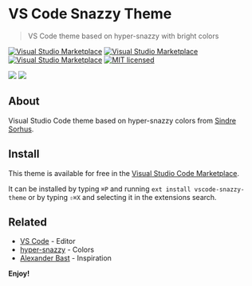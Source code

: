 # VS Code Snazzy Theme

> VS Code theme based on hyper-snazzy with bright colors

[![Visual Studio Marketplace](https://vsmarketplacebadge.apphb.com/version/xdae.vscode-snazzy-theme.svg)](https://marketplace.visualstudio.com/items/xdae.vscode-snazzy-theme) [![Visual Studio Marketplace](https://vsmarketplacebadge.apphb.com/installs/xdae.vscode-snazzy-theme.svg)](https://marketplace.visualstudio.com/items/xdae.vscode-snazzy-theme) [![Visual Studio Marketplace](https://vsmarketplacebadge.apphb.com/rating-short/xdae.vscode-snazzy-theme.svg)](https://marketplace.visualstudio.com/items/xdae.vscode-snazzy-theme) [![MIT licensed](https://img.shields.io/badge/license-MIT-blue.svg)](https://github.com/xDae/vscode-snazzy-theme/blob/master/LICENSE.md)

![](https://github.com/xDae/vscode-snazzy-theme/raw/master/cap-1.png)
![](https://github.com/xDae/vscode-snazzy-theme/raw/master/cap-2.png)

## About

Visual Studio Code theme based on hyper-snazzy colors from [Sindre Sorhus](https://github.com/sindresorhus).

## Install

This theme is available for free in the [Visual Studio Code Marketplace](https://marketplace.visualstudio.com/items/xdae.vscode-snazzy-theme).

It can be installed by typing `⌘P` and running `ext install vscode-snazzy-theme` or by typing `⇧⌘X` and selecting it in the extensions search.

## Related

- [VS Code](https://github.com/Microsoft/vscode) - Editor
- [hyper-snazzy](https://github.com/sindresorhus/hyper-snazzy) - Colors
- [Alexander Bast](https://github.com/alexanderbast) - Inspiration

**Enjoy!**
